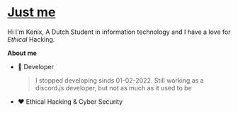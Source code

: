 # <a href="https://github.com/IamKenii">Just me</a>

Hi I'm Kenix, A Dutch Student in information technology and I have a love for *Ethical* Hacking.

**About me**

- 💼 Developer

  > I stopped developing sinds 01-02-2022. 
  > Still working as a discord.js developer, but not as much as it used to be

- ❤️ Ethical Hacking & Cyber Security

